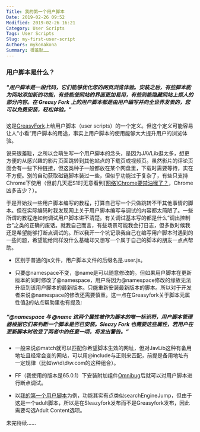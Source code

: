 ```yaml
---
Title: 我的第一个用户脚本
Date: 2019-02-26 09:52
Modified: 2019-02-26 16:21
Category: User Scripts
Tags: User Scripts
Slug: my-first-user-script
Authors: mykonakona
Summary: 很羞耻……
---
```


### 用户脚本是什么？

##### "用户脚本是一段代码，它们能够优化您的网页浏览体验。安装之后，有些脚本能为网站添加新的功能，有些能使网站的界面更加易用，有些则能隐藏网站上烦人的部分内容。在 Greasy Fork 上的用户脚本都是由用户编写并向全世界发表的，您可以免费安装，轻松体验。"

这是[GreasyFork][1]上给用户脚本（user scripts）的一个定义。但这个定义可能容易让人“小看”用户脚本的用途，事实上用户脚本的使用能够大大提升用户的浏览体验。

说来很羞耻，之所以会萌生写一个用户脚本的念头，是因为JAVLib逛太多，想更方便的从感兴趣的影片页面跳转到其他站点的下载页或视频页。虽然影片的评论页面会有一些下种链接，但这类种子一般都放在某个网盘里，下载时需要等待，实在不方便。别的自动获取磁链脚本装过一些，但似乎功能过于复杂了，有些只支持Chrome下使用（但前几天逛S1时无意看到[[网络]Chrome要禁油猴了？][2]，Chrome凶多吉少？）。

于是开始找一些用户脚本编写的教程，打算自己写一个只做跳转不干其他事情的脚本。但在实际编码时我发现网上关于用户脚本编写与调试的内容都太简陋了。一些所谓的教程连如何调试用户脚本讲不清楚。有关调试基本写的都是什么“调出控制台”之类的正确的废话。就我自己而言，有些场景可能我会打日志，但多数时候我还是希望能够打断点调试的。所以我开一个坑记录我自己在编写用户脚本时遇到的一些问题，希望能给同样没什么基础却又想写一个属于自己的脚本的朋友一点点帮助。

+ 区别于普通的js文件，用户脚本文件的后缀名是.user.js。

+ 只要@namespace不变，@name是可以随意修改的。但如果用户脚本在更新版本的同时修改了@namespace，用户将因为@namespace修改的缘故无法升级到该用户脚本的最新版本。只能重新安装最新版本的脚本。所以对于开发者来说@namespace的修改还需要慎重。这一点在Greasyfork关于脚本元属性值[3]的站点帮助里也有提及:

##### “@namespace 与 @name 这两个属性被作为脚本的唯一标识符，用户脚本管理器根据它们来判断一个脚本是否已安装。Sleazy Fork 也需要这些属性，若用户在更新脚本时改变了两者中的任意一项，将发出警告。”

+ 一般来说@match就可以匹配你希望脚本生效的网址，但对JavLib这种有备用地址且经常会变的网站，可以用@include与正则来匹配，前提是备用地址有一定规律（比如\w\d\d\w.com的这种组合）。

+ FF（我使用的版本是65.0.1）下安装附加组件[Omnibug][4]后就可以对用户脚本进行断点调试。

+ 以[我的第一个用户脚本][5]为例，功能其实有点类似searchEngineJump，但由于这是一个adult脚本，所以是在Sleazyfork发布而不是Greasyfork发布，因此需要勾选Adult Content选项。

未完待续……

[1]: https://greasyfork.org/zh-CN
[2]: https://bbs.saraba1st.com/2b/forum.php?mod=viewthread&tid=1810856
[3]: https://greasyfork.org/zh-CN/help/meta-keys
[4]: https://addons.mozilla.org/zh-CN/firefox/addon/omnibug/
[5]: https://sleazyfork.org/zh-CN/scripts/377603）
